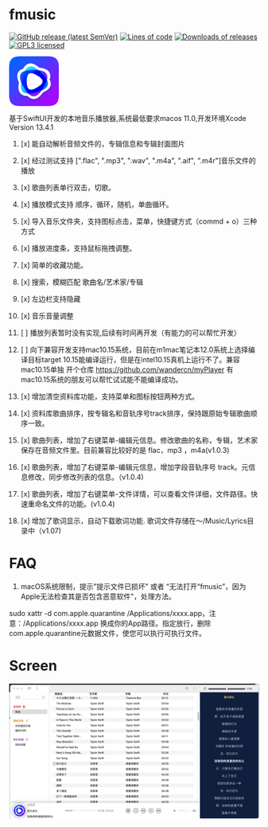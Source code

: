 # fmusic
[![GitHub release (latest SemVer)](https://img.shields.io/github/v/release/wandercn/fmusic?color=peru)](https://github.com/wandercn/fmusic/releases/latest)
[![Lines of code](https://img.shields.io/tokei/lines/github/wandercn/fmusic.svg?color=beige)](#)
[![Downloads of releases](https://img.shields.io/github/downloads/wandercn/fmusic/total.svg?color=lavender)](https://github.com/wandercn/fmusic/releases/latest)
[![GPL3 licensed](https://img.shields.io/github/license/wandercn/fmusic.svg)](./LICENSE)


 <img src="logo/logo.png" width = "100" height = "100" alt="HiPoster" align=center />
 

基于SwiftUI开发的本地音乐播放器,系统最低要求macos 11.0,开发环境Xcode Version 13.4.1 
1. [x] 能自动解析音频文件的，专辑信息和专辑封面图片
2. [x] 经过测试支持 [".flac", ".mp3", ".wav", ".m4a", ".aif", ".m4r"]音乐文件的播放
3. [x] 歌曲列表单行双击，切歌。
4. [x] 播放模式支持 顺序，循环，随机，单曲循环。
5. [x] 导入音乐文件夹，支持图标点击，菜单，快捷键方式（commd + o）三种方式
6. [x] 播放进度条，支持鼠标拖拽调整。
7. [x] 简单的收藏功能。
8. [x] 搜索，模糊匹配 歌曲名/艺术家/专辑
9. [x] 左边栏支持隐藏
10. [x] 音乐音量调整
11. [ ] 播放列表暂时没有实现,后续有时间再开发（有能力的可以帮忙开发）
12. [ ] 向下兼容开发支持mac10.15系统，目前在m1mac笔记本12.0系统上选择编译目标target 10.15能编译运行，但是在intel10.15真机上运行不了。兼容mac10.15单独 开个仓库 https://github.com/wandercn/myPlayer 有mac10.15系统的朋友可以帮忙试试能不能编译成功。

13. [x] 增加清空资料库功能，支持菜单和图标按钮两种方式。

14. [x] 资料库歌曲排序，按专辑名和音轨序号track排序，保持跟原始专辑歌曲顺序一致。
15. [x] 歌曲列表，增加了右键菜单-编辑元信息。修改歌曲的名称，专辑，艺术家保存在音频文件里。目前兼容比较好的是 flac，mp3 ，m4a(v1.0.3)
16. [x] 歌曲列表，增加了右键菜单-编辑元信息，增加字段音轨序号 track。元信息修改，同步修改列表的信息。（v1.0.4)
17. [x] 歌曲列表，增加了右键菜单-文件详情，可以查看文件详细，文件路径。快速重命名文件的功能。(v1.0.4)
18. [x] 增加了歌词显示，自动下载歌词功能. 歌词文件存储在～/Music/Lyrics目录中（v1.07)

# FAQ

1. macOS系统限制，提示”提示文件已损坏” 或者 “无法打开“fmusic”，因为Apple无法检查其是否包含恶意软件"，处理方法。

sudo xattr -d com.apple.quarantine /Applications/xxxx.app，注意：/Applications/xxxx.app 换成你的App路径。指定放行，删除com.apple.quarantine元数据文件，使您可以执行可执行文件。

# Screen

![](logo/player.jpg)
